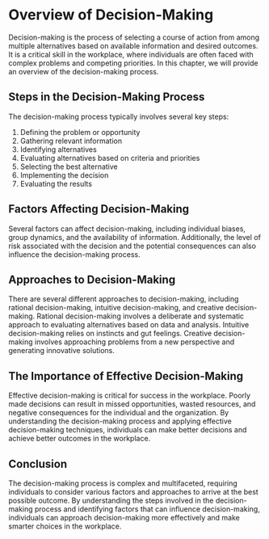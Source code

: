 Overview of Decision-Making
=================================================================

Decision-making is the process of selecting a course of action from among multiple alternatives based on available information and desired outcomes. It is a critical skill in the workplace, where individuals are often faced with complex problems and competing priorities. In this chapter, we will provide an overview of the decision-making process.

Steps in the Decision-Making Process
------------------------------------

The decision-making process typically involves several key steps:

1. Defining the problem or opportunity
2. Gathering relevant information
3. Identifying alternatives
4. Evaluating alternatives based on criteria and priorities
5. Selecting the best alternative
6. Implementing the decision
7. Evaluating the results

Factors Affecting Decision-Making
---------------------------------

Several factors can affect decision-making, including individual biases, group dynamics, and the availability of information. Additionally, the level of risk associated with the decision and the potential consequences can also influence the decision-making process.

Approaches to Decision-Making
-----------------------------

There are several different approaches to decision-making, including rational decision-making, intuitive decision-making, and creative decision-making. Rational decision-making involves a deliberate and systematic approach to evaluating alternatives based on data and analysis. Intuitive decision-making relies on instincts and gut feelings. Creative decision-making involves approaching problems from a new perspective and generating innovative solutions.

The Importance of Effective Decision-Making
-------------------------------------------

Effective decision-making is critical for success in the workplace. Poorly made decisions can result in missed opportunities, wasted resources, and negative consequences for the individual and the organization. By understanding the decision-making process and applying effective decision-making techniques, individuals can make better decisions and achieve better outcomes in the workplace.

Conclusion
----------

The decision-making process is complex and multifaceted, requiring individuals to consider various factors and approaches to arrive at the best possible outcome. By understanding the steps involved in the decision-making process and identifying factors that can influence decision-making, individuals can approach decision-making more effectively and make smarter choices in the workplace.
